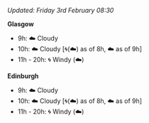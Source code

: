 *Updated: Friday 3rd February 08:30*

**Glasgow**

* 9h: :cloud: Cloudy
* 10h: :cloud: Cloudy [:cyclone:(:cloud:) as of 8h, :cloud: as of 9h]
* 11h - 20h: :cyclone: Windy (:cloud:)

**Edinburgh**

* 9h: :cloud: Cloudy
* 10h: :cloud: Cloudy [:cyclone:(:cloud:) as of 8h, :cloud: as of 9h]
* 11h - 20h: :cyclone: Windy (:cloud:)
